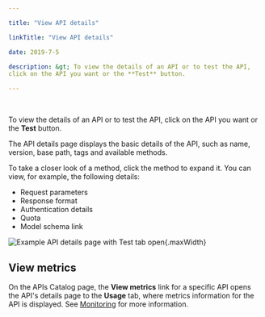 ```yaml
---

title: "View API details"

linkTitle: "View API details"

date: 2019-7-5

description: &gt; To view the details of an API or to test the API,
click on the API you want or the **Test** button.

---
```


﻿

To view the details of an API or to test the API, click on the API you
want or the **Test** button.

The API details page displays the basic details of the API, such as
name, version, base path, tags and available methods.

To take a closer look of a method, click the method to expand it. You
can view, for example, the following details:

-   Request parameters
-   Response format
-   Authentication details
-   Quota
-   Model schema link

![Example API details page with Test tab
open](../Resources/Images/APIPortal/api_details.png){.maxWidth}

View metrics
------------

On the APIs Catalog page, the **View metrics** link for a specific API
opens the API's details page to the **Usage** tab, where metrics
information for the API is displayed. See [Monitoring](monitoring.htm)
for more information.

